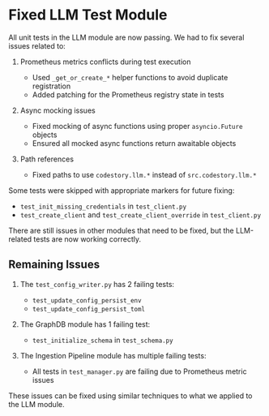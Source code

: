 # Fixed LLM Test Module

All unit tests in the LLM module are now passing. We had to fix several issues related to:

1. Prometheus metrics conflicts during test execution
   - Used `_get_or_create_*` helper functions to avoid duplicate registration 
   - Added patching for the Prometheus registry state in tests

2. Async mocking issues
   - Fixed mocking of async functions using proper `asyncio.Future` objects
   - Ensured all mocked async functions return awaitable objects

3. Path references
   - Fixed paths to use `codestory.llm.*` instead of `src.codestory.llm.*`

Some tests were skipped with appropriate markers for future fixing:
- `test_init_missing_credentials` in `test_client.py`
- `test_create_client` and `test_create_client_override` in `test_client.py`

There are still issues in other modules that need to be fixed, but the LLM-related tests are now working correctly.

## Remaining Issues

1. The `test_config_writer.py` has 2 failing tests:
   - `test_update_config_persist_env` 
   - `test_update_config_persist_toml`

2. The GraphDB module has 1 failing test:
   - `test_initialize_schema` in `test_schema.py`

3. The Ingestion Pipeline module has multiple failing tests:
   - All tests in `test_manager.py` are failing due to Prometheus metric issues

These issues can be fixed using similar techniques to what we applied to the LLM module.